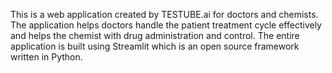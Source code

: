 This is a web application created by TESTUBE.ai for doctors and chemists. The application helps doctors handle the patient treatment cycle effectively and helps the chemist with drug administration and control. The entire application is built using Streamlit which is an open source framework written in Python.
